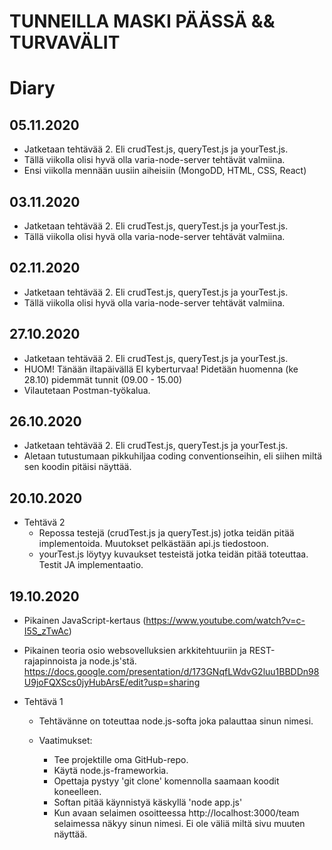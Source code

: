 
<h1>TUNNEILLA MASKI PÄÄSSÄ && TURVAVÄLIT</h1>

<h1>Diary</h1>

<h2>05.11.2020</h2>

* Jatketaan tehtävää 2. Eli crudTest.js, queryTest.js ja yourTest.js.
* Tällä viikolla olisi hyvä olla varia-node-server tehtävät valmiina. 
* Ensi viikolla mennään uusiin aiheisiin (MongoDD, HTML, CSS, React)

<h2>03.11.2020</h2>

* Jatketaan tehtävää 2. Eli crudTest.js, queryTest.js ja yourTest.js.
* Tällä viikolla olisi hyvä olla varia-node-server tehtävät valmiina. 

<h2>02.11.2020</h2>

* Jatketaan tehtävää 2. Eli crudTest.js, queryTest.js ja yourTest.js.
* Tällä viikolla olisi hyvä olla varia-node-server tehtävät valmiina. 

<h2>27.10.2020</h2>

* Jatketaan tehtävää 2. Eli crudTest.js, queryTest.js ja yourTest.js.
* HUOM! Tänään iltapäivällä EI kyberturvaa! Pidetään huomenna (ke 28.10) pidemmät tunnit (09.00 - 15.00)
* Vilautetaan Postman-työkalua.

<h2>26.10.2020</h2>

* Jatketaan tehtävää 2. Eli crudTest.js, queryTest.js ja yourTest.js.
* Aletaan tutustumaan pikkuhiljaa coding conventionseihin, eli siihen miltä sen koodin pitäisi näyttää.

<h2>20.10.2020</h2>

* Tehtävä 2
    * Repossa testejä (crudTest.js ja queryTest.js) jotka teidän pitää implementoida. Muutokset pelkästään api.js tiedostoon.
    * yourTest.js löytyy kuvaukset testeistä jotka teidän pitää toteuttaa. Testit JA implementaatio.

<h2>19.10.2020</h2>

* Pikainen JavaScript-kertaus (https://www.youtube.com/watch?v=c-I5S_zTwAc)
* Pikainen teoria osio websovelluksien arkkitehtuuriin ja REST-rajapinnoista ja node.js'stä. https://docs.google.com/presentation/d/173GNqfLWdvG2luu1BBDDn98U9joFQXScs0jyHubArsE/edit?usp=sharing

* Tehtävä 1
    * Tehtävänne on toteuttaa node.js-softa joka palauttaa sinun nimesi.
  
    * Vaatimukset:
        * Tee projektille oma GitHub-repo.
        * Käytä node.js-frameworkia.
        * Opettaja pystyy 'git clone' komennolla saamaan koodit koneelleen.
        * Softan pitää käynnistyä käskyllä 'node app.js'
        * Kun avaan selaimen osoitteessa http://localhost:3000/team selaimessa näkyy sinun nimesi. Ei ole väliä miltä sivu muuten näyttää. 
